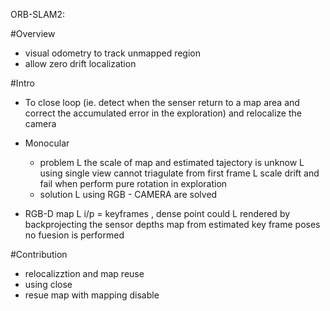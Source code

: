 ORB-SLAM2:

#Overview
- visual odometry to track unmapped region
- allow zero drift localization


#Intro

* To close loop (ie. detect when the senser return to a map area and correct the accumulated error in the exploration) and relocalize the camera

*  Monocular
   - problem
     L the scale of map and estimated tajectory is unknow
     L using single view cannot triagulate from first frame 
     L scale drift and fail  when perform pure rotation in exploration
   - solution 
     L using RGB - CAMERA are solved 
* RGB-D map 
    L i/p  = keyframes , dense point could
                                L rendered by backprojecting the sensor depths 
                                map from estimated key frame poses no fuesion is performed 
    
#Contribution 
  * relocalizztion and map reuse
  * using close 
  * resue map with mapping disable 




